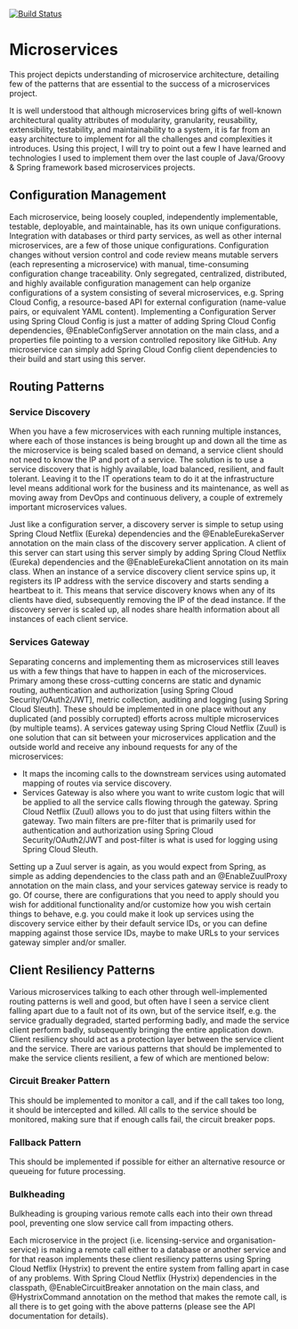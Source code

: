 [![Build Status](https://travis-ci.org/bilalwahla/microservices.svg?branch=master)](https://travis-ci.org/bilalwahla/microservices)

# Microservices

This project depicts understanding of microservice architecture, detailing few of the patterns that are essential to the success of a microservices project.

It is well understood that although microservices bring gifts of well-known architectural quality attributes of modularity, granularity, reusability, extensibility, testability, and maintainability to a system, it is far from an easy architecture to implement for all the challenges and complexities it introduces. Using this project, I will try to point out a few I have learned and technologies I used to implement them over the last couple of Java/Groovy & Spring framework based microservices projects.

## Configuration Management

Each microservice, being loosely coupled, independently implementable, testable, deployable, and maintainable, has its own unique configurations. Integration with databases or third party services, as well as other internal microservices, are a few of those unique configurations. Configuration changes without version control and code review means mutable servers (each representing a microservice) with manual, time-consuming configuration change traceability. Only segregated, centralized, distributed, and highly available configuration management can help organize configurations of a system consisting of several microservices, e.g. Spring Cloud Config, a resource-based API for external configuration (name-value pairs, or equivalent YAML content). Implementing a Configuration Server using Spring Cloud Config is just a matter of adding Spring Cloud Config dependencies, @EnableConfigServer annotation on the main class, and a properties file pointing to a version controlled repository like GitHub. Any microservice can simply add Spring Cloud Config client dependencies to their build and start using this server.

## Routing Patterns

### Service Discovery

When you have a few microservices with each running multiple instances, where each of those instances is being brought up and down all the time as the microservice is being scaled based on demand, a service client should not need to know the IP and port of a service. The solution is to use a service discovery that is highly available, load balanced, resilient, and fault tolerant. Leaving it to the IT operations team to do it at the infrastructure level means additional work for the business and its maintenance, as well as moving away from DevOps and continuous delivery, a couple of extremely important microservices values.

Just like a configuration server, a discovery server is simple to setup using Spring Cloud Netflix (Eureka) dependencies and the @EnableEurekaServer annotation on the main class of the discovery server application. A client of this server can start using this server simply by adding Spring Cloud Netflix (Eureka) dependencies and the @EnableEurekaClient annotation on its main class. When an instance of a service discovery client service spins up, it registers its IP address with the service discovery and starts sending a heartbeat to it. This means that service discovery knows when any of its clients have died, subsequently removing the IP of the dead instance. If the discovery server is scaled up, all nodes share health information about all instances of each client service.

### Services Gateway

Separating concerns and implementing them as microservices still leaves us with a few things that have to happen in each of the microservices. Primary among these cross-cutting concerns are static and dynamic routing, authentication and authorization [using Spring Cloud Security/OAuth2/JWT], metric collection, auditing and logging [using Spring Cloud Sleuth]. These should be implemented in one place without any duplicated (and possibly corrupted) efforts across multiple microservices (by multiple teams). A services gateway using Spring Cloud Netflix (Zuul) is one solution that can sit between your microservices application and the outside world and receive any inbound requests for any of the microservices:

 * It maps the incoming calls to the downstream services using automated mapping of routes via service discovery.
 * Services Gateway is also where you want to write custom logic that will be applied to all the service calls flowing through the gateway. Spring Cloud Netflix (Zuul) allows you to do just that using filters within the gateway. Two main filters are pre-filter that is primarily used for authentication and authorization using Spring Cloud Security/OAuth2/JWT and post-filter is what is used for logging using Spring Cloud Sleuth.

Setting up a Zuul server is again, as you would expect from Spring, as simple as adding dependencies to the class path and an @EnableZuulProxy annotation on the main class, and your services gateway service is ready to go. Of course, there are configurations that you need to apply should you wish for additional functionality and/or customize how you wish certain things to behave, e.g. you could make it look up services using the discovery service either by their default service IDs, or you can define mapping against those service IDs, maybe to make URLs to your services gateway simpler and/or smaller.

## Client Resiliency Patterns

Various microservices talking to each other through well-implemented routing patterns is well and good, but often have I seen a service client falling apart due to a fault not of its own, but of the service itself, e.g. the service gradually degraded, started performing badly, and made the service client perform badly, subsequently bringing the entire application down. Client resiliency should act as a protection layer between the service client and the service. There are various patterns that should be implemented to make the service clients resilient, a few of which are mentioned below:

### Circuit Breaker Pattern

This should be implemented to monitor a call, and if the call takes too long, it should be intercepted and killed. All calls to the service should be monitored, making sure that if enough calls fail, the circuit breaker pops.

### Fallback Pattern

This should be implemented if possible for either an alternative resource or queueing for future processing.

### Bulkheading

Bulkheading is grouping various remote calls each into their own thread pool, preventing one slow service call from impacting others.

Each microservice in the project (i.e. licensing-service and organisation-service) is making a remote call either to a database or another service and for that reason implements these client resiliency patterns using Spring Cloud Netflix (Hystrix) to prevent the entire system from falling apart in case of any problems. With Spring Cloud Netflix (Hystrix) dependencies in the classpath, @EnableCircuitBreaker annotation on the main class, and @HystrixCommand annotation on the method that makes the remote call, is all there is to get going with the above patterns (please see the API documentation for details).

